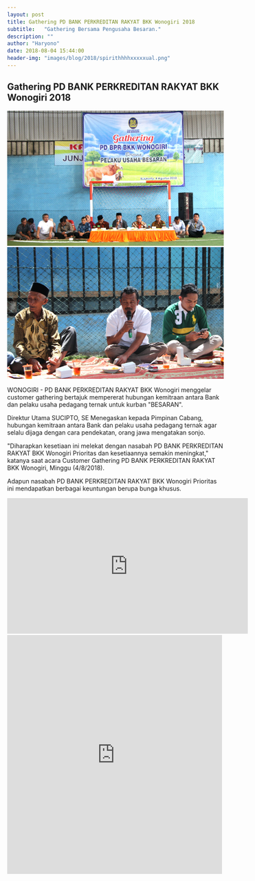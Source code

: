 ```yaml
---
layout: post
title: Gathering PD BANK PERKREDITAN RAKYAT BKK Wonogiri 2018
subtitle:   "Gathering Bersama Pengusaha Besaran."
description: ""
author: "Haryono"
date: 2018-08-04 15:44:00
header-img: "images/blog/2018/spirithhhhxxxxxual.png"
---
```



## Gathering PD BANK PERKREDITAN RAKYAT BKK Wonogiri 2018


<img src="/images/blog/2018/1.png" class="img-responsive img-centered" alt="">


<img src="/images/blog/2018/2.png" class="img-responsive img-centered" alt="">


WONOGIRI - PD BANK PERKREDITAN RAKYAT BKK Wonogiri menggelar customer gathering bertajuk mempererat hubungan kemitraan antara Bank dan pelaku usaha pedagang ternak untuk kurban "BESARAN".

Direktur Utama SUCIPTO, SE Menegaskan kepada Pimpinan Cabang, hubungan kemitraan antara Bank dan pelaku usaha pedagang ternak agar selalu dijaga dengan cara pendekatan, orang jawa mengatakan sonjo.

"Diharapkan kesetiaan ini melekat dengan nasabah PD BANK PERKREDITAN RAKYAT BKK Wonogiri Prioritas dan kesetiaannya semakin meningkat," katanya saat acara Customer Gathering PD BANK PERKREDITAN RAKYAT BKK Wonogiri, Minggu (4/8/2018).

Adapun nasabah PD BANK PERKREDITAN RAKYAT BKK Wonogiri Prioritas ini mendapatkan berbagai keuntungan berupa bunga khusus. 


<iframe width="560" height="315" src="https://www.youtube.com/embed/EEtyn2uVWDY" frameborder="0" allow="autoplay; encrypted-media" allowfullscreen></iframe></div>

<iframe src="https://web.facebook.com/plugins/post.php?href=https%3A%2F%2Fweb.facebook.com%2Fbprbkk%2Fposts%2F1762570407195504&width=500" width="500" height="555" style="border:none;overflow:hidden" scrolling="no" frameborder="0" allowTransparency="true" allow="encrypted-media"></iframe>


